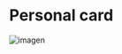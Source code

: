 # Personal card

![imagen](https://user-images.githubusercontent.com/91072335/161779841-ee58fe2f-4060-4531-b23a-e07b51b3ca13.png)
